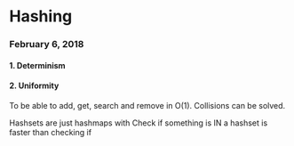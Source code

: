 # Hashing
### February 6, 2018

#### 1. Determinism
#### 2. Uniformity

To be able to add, get, search and remove in O(1).
Collisions can be solved.

Hashsets are just hashmaps with
Check if something is IN a hashset is faster than checking if 
